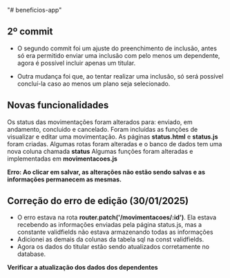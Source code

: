 "# beneficios-app" 

## 2º commit

* O segundo commit foi um ajuste do preenchimento de inclusão, antes só era permitido enviar uma inclusão com pelo menos um dependente, agora é possível incluir apenas um titular.

* Outra mudança foi que, ao tentar realizar uma inclusão, só será possível concluí-la caso ao menos um plano seja selecionado.

## Novas funcionalidades
Os status das movimentações foram alterados para: enviado, em andamento, concluido e cancelado.
Foram incluídas as funções de visualizar e editar uma movimentação.
As páginas **status.html** e **status.js** foram criadas.
Algumas rotas foram alteradas e o banco de dados tem uma nova coluna chamada **status**
Algumas funções foram alteradas e implementadas em **movimentacoes.js**

**Erro: Ao clicar em salvar, as alterações não estão sendo salvas e as informações permanecem as mesmas.**

## Correção do erro de edição (30/01/2025)

 * O erro estava na rota **router.patch('/movimentacoes/:id')**. Ela estava recebendo as informações enviadas pela página status.js, mas a constante validfields não estava armazenando todas as informações
 * Adicionei as demais da colunas da tabela sql na const validfields.
 * Agora os dados do titular estão sendo atualizados corretamente no database.

 **Verificar a atualização dos dados dos dependentes**